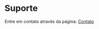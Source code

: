 # Suporte

Entre em contato através da página: [Contato](https://consultar.io/contato/?utm_source=docs&utm_medium=referral&utm_campaign=suporte)
